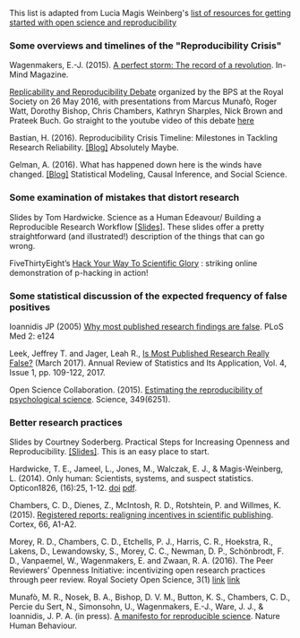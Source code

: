 This list is adapted from Lucia Magis Weinberg's [list of resources for getting started with open science and reproducibility](https://luciamagisweinberg.wordpress.com/2017/03/23/reproducibilityopen-science-resources/)

### Some overviews and timelines of the "Reproducibility Crisis"

Wagenmakers, E.-J. (2015). [A perfect storm: The record of a revolution](http://www.in-mind.org/article/a-perfect-storm-the-record-of-a-revolution). In-Mind Magazine.

[Replicability and Reproducibility Debate](http://www.bps.org.uk/what-we-do/bps/governance/boards-and-committees/research-board/research-board-resources/replicability-and-reproducibility-debate/replicability-and-reproducibility-debate) organized by the BPS at the Royal Society on 26 May 2016, with presentations from Marcus Munafò, Roger Watt, Dorothy Bishop, Chris Chambers, Kathryn Sharples, Nick Brown and Prateek Buch. Go straight to the youtube video of this debate [here](https://www.youtube.com/watch?v=tTuZ-IEc0Eg&feature=youtu.be)

Bastian, H. (2016). Reproducibility Crisis Timeline: Milestones in Tackling Research Reliability. [[Blog]](http://blogs.plos.org/absolutely-maybe/2016/12/05/reproducibility-crisis-timeline-milestones-in-tackling-research-reliability/) Absolutely Maybe.

Gelman, A. (2016). What has happened down here is the winds have changed. [[Blog]](http://andrewgelman.com/2016/09/21/what-has-happened-down-here-is-the-winds-have-changed/) Statistical Modeling, Causal Inference, and Social Science.


### Some examination of mistakes that distort research

Slides by Tom Hardwicke. Science as a Human Edeavour/ Building a Reproducible Research Workflow [[Slides]](https://osf.io/rxwsp/). These slides offer a pretty straightforward (and illustrated!) description of the things that can go wrong. 

FiveThirtyEight’s [Hack Your Way To Scientific Glory](https://projects.fivethirtyeight.com/p-hacking/) : striking online demonstration of p-hacking in action!


### Some statistical discussion of the expected frequency of false positives

Ioannidis JP (2005) [Why most published research findings are false](http://journals.plos.org/plosmedicine/article?id=10.1371/journal.pmed.0020124). PLoS Med 2: e124 

Leek, Jeffrey T. and Jager, Leah R., [Is Most Published Research Really False?](http://dx.doi.org/10.1146/annurev-statistics-060116-054104) (March 2017). Annual Review of Statistics and Its Application, Vol. 4, Issue 1, pp. 109-122, 2017. 

Open Science Collaboration. (2015). [Estimating the reproducibility of psychological science](https://osf.io/ezum7/). Science, 349(6251). 


### Better research practices 

Slides by Courtney Soderberg. Practical Steps for Increasing Openness and Reproducibility. [[Slides]](https://osf.io/br8d4/). This is an easy place to start.

Hardwicke, T. E., Jameel, L., Jones, M., Walczak, E. J., & Magis-Weinberg, L. (2014). Only human: Scientists, systems, and suspect statistics. Opticon1826, (16):25, 1-12. [doi](http://dx.doi.org/10.5334/opt.ch) [pdf](http://www.tomhardwicke.co.uk/docs/onlyHuman.pdf). 

Chambers, C. D., Dienes, Z., McIntosh, R. D., Rotshtein, P. and Willmes, K. (2015). [Registered reports: realigning incentives in scientific publishing](http://orca.cf.ac.uk/73305/). Cortex, 66, A1-A2. 

Morey, R. D., Chambers, C. D., Etchells, P. J., Harris, C. R., Hoekstra, R., Lakens, D., Lewandowsky, S., Morey, C. C., Newman, D. P., Schönbrodt, F. D., Vanpaemel, W., Wagenmakers, E. and Zwaan, R. A. (2016). The Peer Reviewers’ Openness Initiative: incentivizing open research practices through peer review. Royal Society Open Science, 3(1) [link](http://rsos.royalsocietypublishing.org/content/3/1/150547) [link](http://orca.cf.ac.uk/85057/)

Munafò, M. R., Nosek, B. A., Bishop, D. V. M., Button, K. S., Chambers, C. D., Percie du Sert, N., Simonsohn, U., Wagenmakers, E.-J., Ware, J. J., & Ioannidis, J. P. A. (in press). [A manifesto for reproducible science](https://www.nature.com/articles/s41562-016-0021). Nature Human Behaviour.


